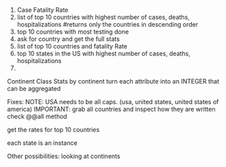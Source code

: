 1. Case Fatality Rate
2. list of top 10 countries with highest number of cases, deaths, hospitalizations #returns only the countries in descending order
3. top 10 countries with most testing done
3. ask for country and get the full stats
4. list of top 10 countries and fatality Rate
5. top 10 states in the US with highest number of cases, deaths, hospitalizations
6. 


Continent Class
Stats by continent
turn each attribute into an INTEGER that can be aggregated




Fixes:
NOTE: USA needs to be all caps. (usa, united states, united states of america)
IMPORTANT: grab all countries and inspect how they are written
check @@all method

get the rates for top 10 countries








each state is an instance


Other possibilities: looking at continents